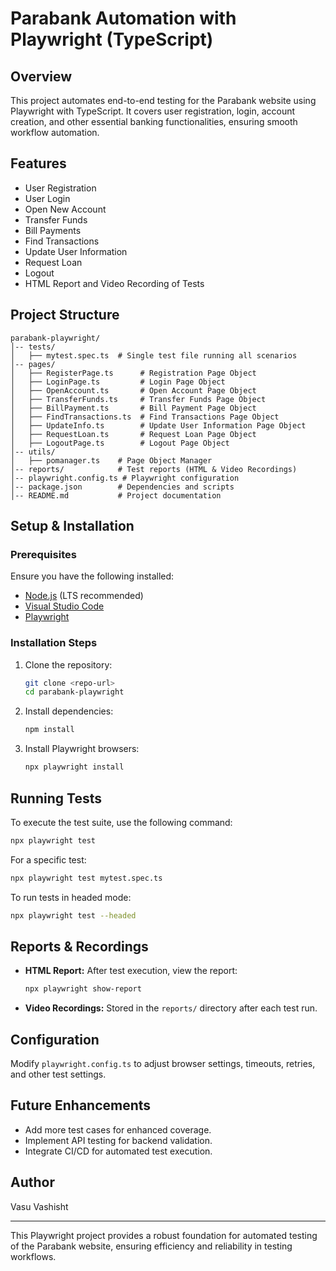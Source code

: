 # Parabank Automation with Playwright (TypeScript)

## Overview
This project automates end-to-end testing for the Parabank website using Playwright with TypeScript. It covers user registration, login, account creation, and other essential banking functionalities, ensuring smooth workflow automation.

## Features
- User Registration
- User Login
- Open New Account
- Transfer Funds
- Bill Payments
- Find Transactions
- Update User Information
- Request Loan
- Logout
- HTML Report and Video Recording of Tests

## Project Structure
```
parabank-playwright/
│-- tests/
│   ├── mytest.spec.ts  # Single test file running all scenarios
│-- pages/
│   ├── RegisterPage.ts      # Registration Page Object
│   ├── LoginPage.ts         # Login Page Object
│   ├── OpenAccount.ts       # Open Account Page Object
│   ├── TransferFunds.ts     # Transfer Funds Page Object
│   ├── BillPayment.ts       # Bill Payment Page Object
│   ├── FindTransactions.ts  # Find Transactions Page Object
│   ├── UpdateInfo.ts        # Update User Information Page Object
│   ├── RequestLoan.ts       # Request Loan Page Object
│   ├── LogoutPage.ts        # Logout Page Object
│-- utils/
│   ├── pomanager.ts    # Page Object Manager
│-- reports/            # Test reports (HTML & Video Recordings)
│-- playwright.config.ts # Playwright configuration
│-- package.json        # Dependencies and scripts
│-- README.md           # Project documentation
```

## Setup & Installation
### Prerequisites
Ensure you have the following installed:
- [Node.js](https://nodejs.org/) (LTS recommended)
- [Visual Studio Code](https://code.visualstudio.com/)
- [Playwright](https://playwright.dev/)

### Installation Steps
1. Clone the repository:
   ```sh
   git clone <repo-url>
   cd parabank-playwright
   ```
2. Install dependencies:
   ```sh
   npm install
   ```
3. Install Playwright browsers:
   ```sh
   npx playwright install
   ```

## Running Tests
To execute the test suite, use the following command:
```sh
npx playwright test
```

For a specific test:
```sh
npx playwright test mytest.spec.ts
```

To run tests in headed mode:
```sh
npx playwright test --headed
```

## Reports & Recordings
- **HTML Report:** After test execution, view the report:
  ```sh
  npx playwright show-report
  ```
- **Video Recordings:** Stored in the `reports/` directory after each test run.

## Configuration
Modify `playwright.config.ts` to adjust browser settings, timeouts, retries, and other test settings.

## Future Enhancements
- Add more test cases for enhanced coverage.
- Implement API testing for backend validation.
- Integrate CI/CD for automated test execution.

## Author
Vasu Vashisht

---
This Playwright project provides a robust foundation for automated testing of the Parabank website, ensuring efficiency and reliability in testing workflows.

